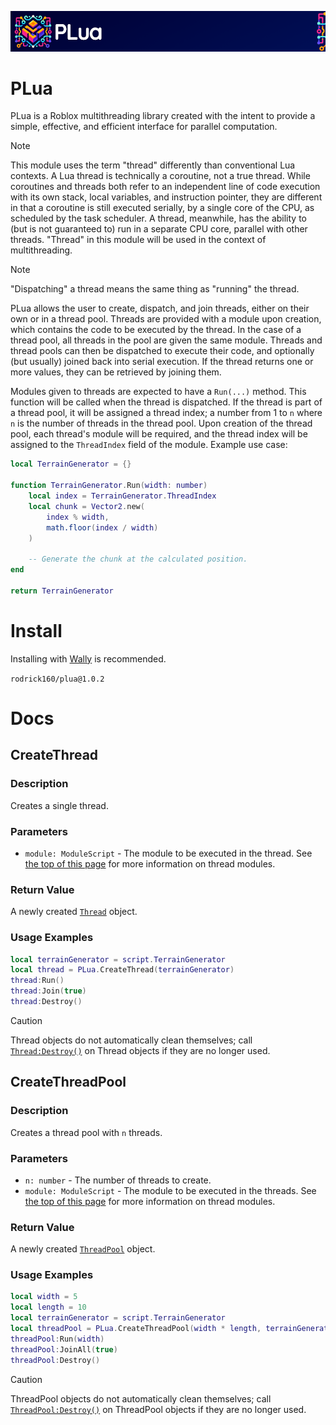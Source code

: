 ![PLua logo](/logo/Small/PLua_Banner.png)

# PLua

PLua is a Roblox multithreading library created with the intent to provide a simple, effective, and efficient interface for parallel computation.

> [!NOTE]
> This module uses the term "thread" differently than conventional Lua contexts. A Lua thread is technically a coroutine, not a true thread.
> While coroutines and threads both refer to an independent line of code execution with its own stack, local variables, and instruction pointer,
> they are different in that a coroutine is still executed serially, by a single core of the CPU, as scheduled by the task scheduler. A thread,
> meanwhile, has the ability to (but is not guaranteed to) run in a separate CPU core, parallel with other threads.
> "Thread" in this module will be used in the context of multithreading.

> [!NOTE]
> "Dispatching" a thread means the same thing as "running" the thread.

PLua allows the user to create, dispatch, and join threads, either on their own or in a thread pool. Threads are provided with a module upon creation,
which contains the code to be executed by the thread. In the case of a thread pool, all threads in the pool are given the same module. Threads and
thread pools can then be dispatched to execute their code, and optionally (but usually) joined back into serial execution. If the thread returns one
or more values, they can be retrieved by joining them.

Modules given to threads are expected to have a `Run(...)` method. This function will be called when the thread is dispatched. If the thread is part of
a thread pool, it will be assigned a thread index; a number from 1 to `n` where `n` is the number of threads in the thread pool. Upon creation of the thread
pool, each thread's module will be required, and the thread index will be assigned to the `ThreadIndex` field of the module.
Example use case:

```lua
local TerrainGenerator = {}

function TerrainGenerator.Run(width: number)
	local index = TerrainGenerator.ThreadIndex
	local chunk = Vector2.new(
		index % width,
		math.floor(index / width)
	)

	-- Generate the chunk at the calculated position.
end

return TerrainGenerator
```

# Install

Installing with [Wally](https://github.com/UpliftGames/wally) is recommended.

`rodrick160/plua@1.0.2`

# Docs

## CreateThread

### Description
Creates a single thread.

### Parameters
- `module: ModuleScript` - The module to be executed in the thread. See [the top of this page](./README.md#plua) for more information on thread modules.

### Return Value
A newly created [`Thread`](/src/Thread/DOCUMENTATION.md) object.

### Usage Examples
```lua
local terrainGenerator = script.TerrainGenerator
local thread = PLua.CreateThread(terrainGenerator)
thread:Run()
thread:Join(true)
thread:Destroy()
```
	
> [!CAUTION]
> Thread objects do not automatically clean themselves; call [`Thread:Destroy()`](/src/Thread/DOCUMENTATION.md#destroy) on Thread objects if they are no longer used.

## CreateThreadPool

### Description
Creates a thread pool with `n` threads.

### Parameters
- `n: number` - The number of threads to create.
- `module: ModuleScript` - The module to be executed in the threads. See [the top of this page](./README.md#plua) for more information on thread modules.

### Return Value
A newly created [`ThreadPool`](/src/ThreadPool/DOCUMENTATION.md) object.

### Usage Examples
```lua
local width = 5
local length = 10
local terrainGenerator = script.TerrainGenerator
local threadPool = PLua.CreateThreadPool(width * length, terrainGenerator)
threadPool:Run(width)
threadPool:JoinAll(true)
threadPool:Destroy()
```

> [!CAUTION]
> ThreadPool objects do not automatically clean themselves; call [`ThreadPool:Destroy()`](/src/ThreadPool//DOCUMENTATION.md#destroy) on ThreadPool objects if they are no longer used.
